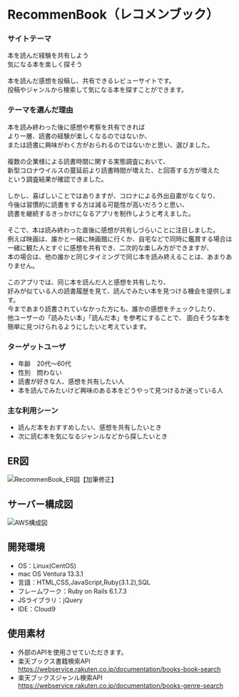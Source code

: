 # RecommenBook（レコメンブック）

### サイトテーマ
本を読んだ経験を共有しよう<br>
気になる本を楽しく探そう<br>
<br>
本を読んだ感想を投稿し、共有できるレビューサイトです。<br>
投稿やジャンルから検索して気になる本を探すことができます。<br>

### テーマを選んだ理由
本を読み終わった後に感想や考察を共有できれば<br>
より一層、読書の経験が楽しくなるのではないか、<br>
または読書に興味がわく方がおられるのではないかと思い、選びました。<br>
<br>
複数の企業様による読書時間に関する実態調査において、<br>
新型コロナウイルスの蔓延前より読書時間が増えた、と回答する方が増えた<br>
という調査結果が確認できました。<br>
<br>
しかし、喜ばしいことではありますが、コロナによる外出自粛がなくなり、<br>
今後は習慣的に読書をする方は減る可能性が高いだろうと思い、<br>
読書を継続するきっかけになるアプリを制作しようと考えました。<br>
<br>
そこで、本は読み終わった直後に感想が共有しづらいことに注目しました。<br>
例えば映画は、誰かと一緒に映画館に行くか、自宅などで同時に鑑賞する場合は<br>
一緒に観た人とすぐに感想を共有でき、二次的な楽しみ方ができますが、<br>
本の場合は、他の誰かと同じタイミングで同じ本を読み終えることは、あまりありません。<br>
<br>
このアプリでは、同じ本を読んだ人と感想を共有したり、<br>
好みが似ている人の読書履歴を見て、読んでみたい本を見つける機会を提供します。<br>
今まであまり読書されていなかった方にも、誰かの感想をチェックしたり、<br>
他ユーザーの「読みたい本」「読んだ本」を参考にすることで、
面白そうな本を簡単に見つけられるようにしたいと考えています。<br>

### ターゲットユーザ
- 年齢　20代〜60代
- 性別　問わない
- 読書が好きな人、感想を共有したい人
- 本を読んでみたいけど興味のある本をどうやって見つけるか迷っている人

### 主な利用シーン
- 読んだ本をおすすめしたい、感想を共有したいとき
- 次に読む本を気になるジャンルなどから探したいとき

## ER図
![RecommenBook_ER図【加筆修正】](https://github.com/mptnnk/Bookers2-debug/assets/121846198/8a48ddf8-4e62-4825-98d6-3dd9266f03e0)

## サーバー構成図
![AWS構成図](https://github.com/mptnnk/RecommenBook/assets/121846198/376e8e88-5b45-40fe-b104-fc94b456d8cf)

## 開発環境
- OS：Linux(CentOS)
- mac OS Ventura 13.3.1
- 言語：HTML,CSS,JavaScript,Ruby(3.1.2),SQL
- フレームワーク：Ruby on Rails 6.1.7.3
- JSライブラリ：jQuery
- IDE：Cloud9

## 使用素材
- 外部のAPIを使用させていただきます。<br>
- 楽天ブックス書籍検索API https://webservice.rakuten.co.jp/documentation/books-book-search
- 楽天ブックスジャンル検索API https://webservice.rakuten.co.jp/documentation/books-genre-search